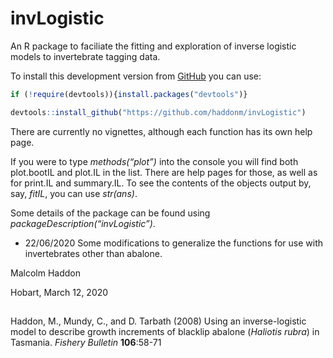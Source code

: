 
<!-- README.md is generated from README.Rmd. Please edit that file -->

# invLogistic

An R package to faciliate the fitting and exploration of inverse
logistic models to invertebrate tagging data.

To install this development version from [GitHub](https://github.com/)
you can use:

``` r
if (!require(devtools)){install.packages("devtools")} 

devtools::install_github("https://github.com/haddonm/invLogistic")
```

There are currently no vignettes, although each function has its own
help page.

If you were to type *methods(“plot”)* into the console you will find
both plot.bootIL and plot.IL in the list. There are help pages for
those, as well as for print.IL and summary.IL. To see the contents of
the objects output by, say, *fitIL*, you can use *str(ans)*.

Some details of the package can be found using
*packageDescription(“invLogistic”)*.

  - 22/06/2020 Some modifications to generalize the functions for use
    with invertebrates other than abalone.

Malcolm Haddon

Hobart, March 12, 2020

## 

Haddon, M., Mundy, C., and D. Tarbath (2008) Using an inverse-logistic
model to describe growth increments of blacklip abalone (*Haliotis
rubra*) in Tasmania. *Fishery Bulletin* **106**:58-71

